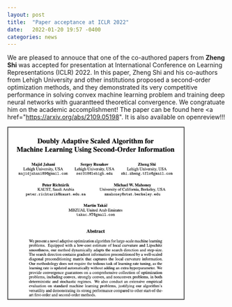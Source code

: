 ```yaml
---
layout: post
title:  "Paper acceptance at ICLR 2022"
date:   2022-01-20 19:57 -0400
categories: news
---
```

<style>
.center {
  display: block;
  margin-left: auto;
  margin-right: auto;
  width: 50%;
}
img {
  border: 2px solid #555;
}
</style>
<script src="https://kit.fontawesome.com/7812f4f196.js" crossorigin="anonymous"></script>

We are pleased to annouce that one of the co-authored papers from <b>Zheng Shi</b><a href="https://www.linkedin.com/in/zhengmartinshi/"><i class="fab fa-linkedin"></i></a><a href="https://coral.ise.lehigh.edu/zhs310/"><i class="fas fa-home"></i></a> was accepted for presentation at International Conference on Learning Representations (ICLR) 2022. 
In this paper, Zheng Shi and his co-authors from Lehigh University and other institutions proposed a second-order optimization methods, and they demonstrated its very competitive performance in solving convex machine learning problem and training deep neural networks with guarantteed theoretical convergence.
We congratuate him on the academic accomplishment! The paper can be found here <a href="https://arxiv.org/abs/2109.05198". It is also available on openreview!!!


<img src="/blogpics/paper.jpg" alt="" style="width:80%;">


